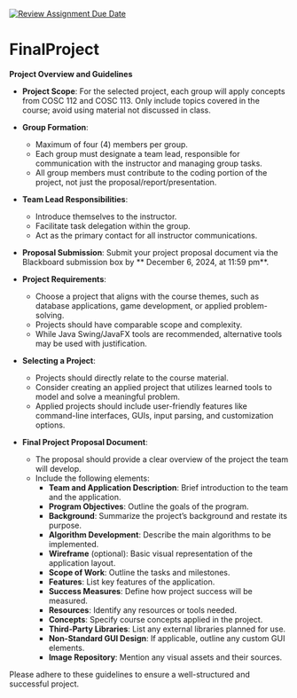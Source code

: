 [![Review Assignment Due Date](https://classroom.github.com/assets/deadline-readme-button-22041afd0340ce965d47ae6ef1cefeee28c7c493a6346c4f15d667ab976d596c.svg)](https://classroom.github.com/a/FFdZk26A)
# FinalProject

**Project Overview and Guidelines**

- **Project Scope**: For the selected project, each group will apply concepts from COSC 112 and COSC 113. Only include topics covered in the course; avoid using material not discussed in class.

- **Group Formation**:
  - Maximum of four (4) members per group.
  - Each group must designate a team lead, responsible for communication with the instructor and managing group tasks.
  - All group members must contribute to the coding portion of the project, not just the proposal/report/presentation.

- **Team Lead Responsibilities**:
  - Introduce themselves to the instructor.
  - Facilitate task delegation within the group.
  - Act as the primary contact for all instructor communications.

- **Proposal Submission**: Submit your project proposal document via the Blackboard submission box by ** December 6, 2024, at 11:59 pm**.

- **Project Requirements**:
  - Choose a project that aligns with the course themes, such as database applications, game development, or applied problem-solving.
  - Projects should have comparable scope and complexity.
  - While Java Swing/JavaFX tools are recommended, alternative tools may be used with justification.

- **Selecting a Project**:
  - Projects should directly relate to the course material.
  - Consider creating an applied project that utilizes learned tools to model and solve a meaningful problem.
  - Applied projects should include user-friendly features like command-line interfaces, GUIs, input parsing, and customization options.

- **Final Project Proposal Document**:
  - The proposal should provide a clear overview of the project the team will develop.
  - Include the following elements:
    - **Team and Application Description**: Brief introduction to the team and the application.
    - **Program Objectives**: Outline the goals of the program.
    - **Background**: Summarize the project’s background and restate its purpose.
    - **Algorithm Development**: Describe the main algorithms to be implemented.
    - **Wireframe** (optional): Basic visual representation of the application layout.
    - **Scope of Work**: Outline the tasks and milestones.
    - **Features**: List key features of the application.
    - **Success Measures**: Define how project success will be measured.
    - **Resources**: Identify any resources or tools needed.
    - **Concepts**: Specify course concepts applied in the project.
    - **Third-Party Libraries**: List any external libraries planned for use.
    - **Non-Standard GUI Design**: If applicable, outline any custom GUI elements.
    - **Image Repository**: Mention any visual assets and their sources.

Please adhere to these guidelines to ensure a well-structured and successful project.

